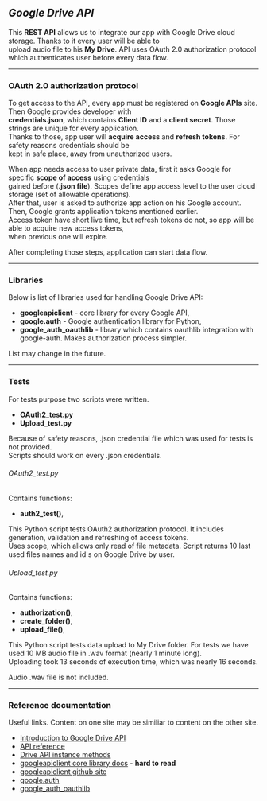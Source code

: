 ## _Google Drive API_

This **REST API** allows us to integrate our app with Google Drive cloud storage. Thanks to it every user will be able to  
upload audio file to his **My Drive**.  API uses OAuth 2.0 authorization protocol which authenticates user before every data flow.    

----
### OAuth 2.0 authorization protocol

To get access to the API, every app must be registered on **Google APIs** site. Then Google provides developer with  
**credentials.json**, which contains **Client ID** and a **client secret**. Those strings are unique for every application.  
Thanks to those, app user will **acquire access** and **refresh tokens**. For safety reasons credentials should be   
kept in safe place, away from unauthorized users.

When app needs access to user private data, first it asks Google for specific **scope of access** using credentials  
gained before (**.json file**). Scopes define app access level to the user cloud storage (set of allowable operations).   
After that, user is asked to authorize app action on his Google account. Then, Google grants application tokens mentioned earlier.   
Access token have short live time, but refresh tokens do not, so app will be able to acquire new access tokens,   
when previous one will expire. 

After completing those steps, application can start data flow.

----
### Libraries

Below is list of libraries used for handling Google Drive API:  
- **googleapiclient** - core library for every Google API,
- **google.auth** - Google authentication library for Python,
- **google_auth_oauthlib** - library which contains oauthlib integration with google-auth. Makes authorization process simpler.  

List may change in the future.  

----
### Tests

For tests purpose two scripts were written. 
- **OAuth2_test.py** 
- **Upload_test.py**

Because of safety reasons, .json credential file which was used for tests is not provided.  
Scripts should work on every .json credentials.

###### OAuth2_test.py

Contains functions:
- **auth2_test()**, 

This Python script tests OAuth2 authorization protocol. It includes generation, validation and refreshing of access tokens.  
Uses scope, which allows only read of file metadata. Script returns 10 last used files names and id's on Google Drive by user.

###### Upload_test.py

Contains functions:  
- **authorization()**,
- **create_folder()**,
- **upload_file()**,

This Python script tests data upload to My Drive folder. For tests we have used 10 MB audio file in .wav format (nearly 1 minute long).  
Uploading took 13 seconds of execution time, which was nearly 16 seconds.

Audio .wav file is not included.

----

### Reference documentation
Useful links. Content on one site may be similiar to content on the other site.  
- [Introduction to Google Drive API](https://developers.google.com/drive/api/v3/about-sdk)
- [API reference](https://developers.google.com/drive/api/v3/reference)
- [Drive API instance methods](https://googleapis.github.io/google-api-python-client/docs/dyn/drive_v3.html)
- [googleapiclient core library docs](https://googleapis.github.io/google-api-python-client/docs/epy/index.html) - **hard to read** 
- [googleapiclient github site](https://github.com/googleapis/google-api-python-client)
- [google.auth](https://google-auth.readthedocs.io/en/latest/index.html)
- [google_auth_oauthlib](https://google-auth-oauthlib.readthedocs.io/en/latest/#)
